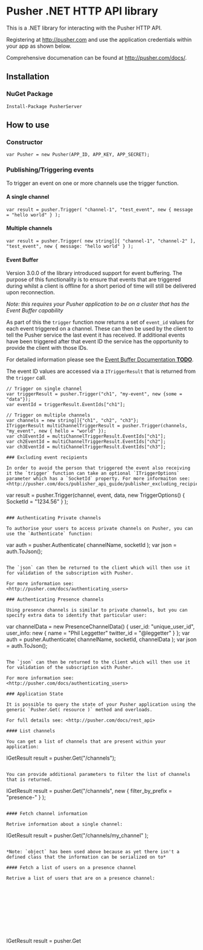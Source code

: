 # Pusher .NET HTTP API library

This is a .NET library for interacting with the Pusher HTTP API.

Registering at <http://pusher.com> and use the application credentials within your app as shown below.

Comprehensive documenation can be found at <http://pusher.com/docs/>.

## Installation

### NuGet Package
```
Install-Package PusherServer
```

## How to use

### Constructor

```
var Pusher = new Pusher(APP_ID, APP_KEY, APP_SECRET);
```

### Publishing/Triggering events

To trigger an event on one or more channels use the trigger function.

#### A single channel

```
var result = pusher.Trigger( "channel-1", "test_event", new { message = "hello world" } );
```

#### Multiple channels

```
var result = pusher.Trigger( new string[]{ "channel-1", "channel-2" ], "test_event", new { message: "hello world" } );
```

#### Event Buffer

Version 3.0.0 of the library introduced support for event buffering. The purpose of this functionality is
to ensure that events that are triggered during whilst a client is offline for a short period of time will
still be delivered upon reconnection.

*Note: this requires your Pusher application to be on a cluster that has the Event Buffer capability*

As part of this the `trigger` function now returns a set of `event_id` values for each event triggered on a channel.
These can then be used by the client to tell the Pusher service the last event it has received. If additional events 
have been triggered after that event ID the service has the opportunity to provide the client with those IDs.

For detailed information please see the [Event Buffer Documentation **TODO**](#).

The event ID values are accessed via a `ITriggerResult` that is returned from the `trigger` call.

```
// Trigger on single channel
var triggerResult = pusher.Trigger("ch1", "my-event", new {some = "data"});
var eventId = triggerResult.EventIds["ch1"];

// Trigger on multiple channels
var channels = new string[]{"ch1", "ch2", "ch3"};
ITriggerResult multiChannelTriggerResult = pusher.Trigger(channels, "my_event", new { hello = "world" });
var ch1EventId = multiChannelTriggerResult.EventIds["ch1"];
var ch2EventId = multiChannelTriggerResult.EventIds["ch2"];
var ch3EventId = multiChannelTriggerResult.EventIds["ch3"];

### Excluding event recipients

In order to avoid the person that triggered the event also receiving it the `trigger` function can take an optional `ITriggerOptions` parameter which has a `SocketId` property. For more informaiton see: <http://pusher.com/docs/publisher_api_guide/publisher_excluding_recipients>.

```
var result = pusher.Trigger(channel, event, data, new TriggerOptions() { SocketId = "1234.56" } );
```

### Authenticating Private channels

To authorise your users to access private channels on Pusher, you can use the `Authenticate` function:

```
var auth = pusher.Authenticate( channelName, socketId );
var json = auth.ToJson();
```

The `json` can then be returned to the client which will then use it for validation of the subscription with Pusher.

For more information see: <http://pusher.com/docs/authenticating_users>

### Authenticating Presence channels

Using presence channels is similar to private channels, but you can specify extra data to identify that particular user:

```
var channelData = new PresenceChannelData() {
	user_id: "unique_user_id",
	user_info: new {
	  name = "Phil Leggetter"
	  twitter_id = "@leggetter"
	}
};
var auth = pusher.Authenticate( channelName, socketId, channelData );
var json = auth.ToJson();
```

The `json` can then be returned to the client which will then use it for validation of the subscription with Pusher.

For more information see: <http://pusher.com/docs/authenticating_users>

### Application State

It is possible to query the state of your Pusher application using the generic `Pusher.Get( resource )` method and overloads.

For full details see: <http://pusher.com/docs/rest_api>

#### List channels

You can get a list of channels that are present within your application:

```
IGetResult<ChannelsList> result = pusher.Get<ChannelsList>("/channels");
```

You can provide additional parameters to filter the list of channels that is returned.

```
IGetResult<ChannelsList> result = pusher.Get<ChannelsList>("/channels", new { filter_by_prefix = "presence-" } );
```

#### Fetch channel information

Retrive information about a single channel:

```
IGetResult<object> result = pusher.Get<object>("/channels/my_channel" );
```

*Note: `object` has been used above because as yet there isn't a defined class that the information can be serialized on to*

#### Fetch a list of users on a presence channel

Retrive a list of users that are on a presence channel:

```
IGetResult<object> result = pusher.Get<object>("/channels/presence-channel/users" );
```

*Note: `object` has been used above because as yet there isn't a defined class that the information can be serialized on to*

### WebHooks

Pusher will trigger WebHooks based on the settings you have for your application. You can consume these and use them
within your application as follows.

For more information see <https://pusher.com/docs/webhooks>.

```
// How you get these depends on the framework you're using

// HTTP_X_PUSHER_SIGNATURE from HTTP Header
var receivedSignature = "value";

// Body of HTTP request
var receivedBody = "value;

var pusher = new Pusher(...);
var webHook = pusher.ProcessWebHook(receivedSignature, receivedBody);
if(webHook.IsValid)
{
  // The WebHook validated
  // Dictionary<string,string>[]
  var events = webHook.Events;

  foreach(var webHookEvent in webHook.Events)
  {
    var eventType = webHookEvent["name"];
    var channelName = webHookEvent["channel"];

    // depending on the type of event (eventType)
    // there may be other values in the Dictionary<string,string>
  }

}
else {
  // Log the validation errors to work out what the problem is
  // webHook.ValidationErrors
}
```

## Development Notes

* Developed using Visual Studio Community 2013
* PusherServer acceptance tests depends on [PusherClient](https://github.com/leggetter/pusher-dotnet-client).

## Publish to NuGet

You should be familiar with [creating an publishing NuGet packages](http://docs.nuget.org/docs/creating-packages/creating-and-publishing-a-package).

From the `pusher-dotnet-server` directory:

1. Update `pusher-dotnet-server.nuspec` with new version number etc.
2. Run `package.cmd`
3. Run `tools/nuget.exe push Download/PusherServer.{VERSION}.nupkg'

## License

This code is free to use under the terms of the MIT license.
